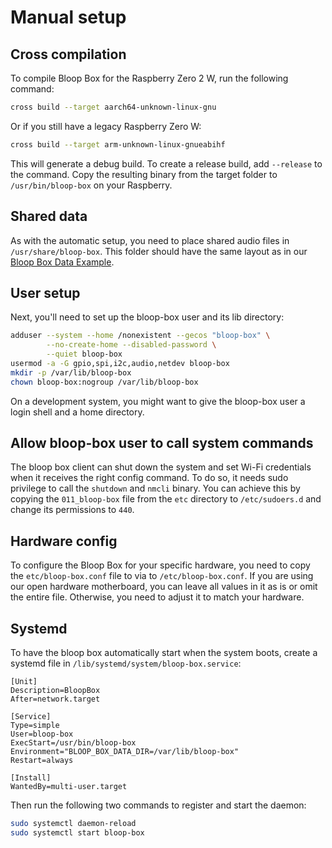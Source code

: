 # Manual setup

## Cross compilation

To compile Bloop Box for the Raspberry Zero 2 W, run the following command:

```bash
cross build --target aarch64-unknown-linux-gnu
```

Or if you still have a legacy Raspberry Zero W:

```bash
cross build --target arm-unknown-linux-gnueabihf
```

This will generate a debug build. To create a release build, add `--release` to the command. Copy the resulting binary
from the target folder to `/usr/bin/bloop-box` on your Raspberry.

## Shared data

As with the automatic setup, you need to place shared audio files in `/usr/share/bloop-box`. This folder should have the
same layout as in our [Bloop Box Data Example](https://github.com/bloop-box/bloop-box-data-example).

## User setup

Next, you'll need to set up the bloop-box user and its lib directory:

```bash
adduser --system --home /nonexistent --gecos "bloop-box" \
        --no-create-home --disabled-password \
        --quiet bloop-box
usermod -a -G gpio,spi,i2c,audio,netdev bloop-box
mkdir -p /var/lib/bloop-box
chown bloop-box:nogroup /var/lib/bloop-box
```

On a development system, you might want to give the bloop-box user a login shell and a home directory.

## Allow bloop-box user to call system commands

The bloop box client can shut down the system and set Wi-Fi credentials when it receives the right config command. To do
so, it needs sudo privilege to call the `shutdown` and `nmcli` binary. You can achieve this by copying the
`011_bloop-box` file from the `etc` directory to `/etc/sudoers.d` and change its permissions to `440`.

## Hardware config

To configure the Bloop Box for your specific hardware, you need to copy the `etc/bloop-box.conf` file to via to
`/etc/bloop-box.conf`. If you are using our open hardware motherboard, you can leave all values in it as is or omit the
entire file. Otherwise, you need to adjust it to match your hardware.

## Systemd

To have the bloop box automatically start when the system boots, create a systemd file in
`/lib/systemd/system/bloop-box.service`:

```
[Unit]
Description=BloopBox
After=network.target

[Service]
Type=simple
User=bloop-box
ExecStart=/usr/bin/bloop-box
Environment="BLOOP_BOX_DATA_DIR=/var/lib/bloop-box"
Restart=always

[Install]
WantedBy=multi-user.target
```

Then run the following two commands to register and start the daemon:

```bash
sudo systemctl daemon-reload
sudo systemctl start bloop-box
```

